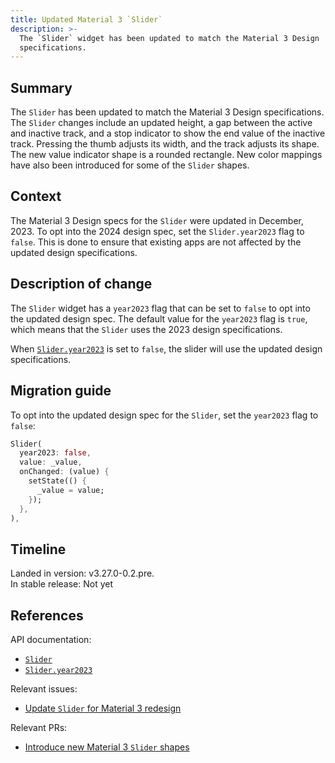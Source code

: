 ```yaml
---
title: Updated Material 3 `Slider`
description: >-
  The `Slider` widget has been updated to match the Material 3 Design
  specifications.
---
```


## Summary

The `Slider` has been updated to match the Material 3 Design specifications.
The `Slider` changes include an updated height, a gap between the active and
inactive track, and a stop indicator to show the end value of the inactive
track. Pressing the thumb adjusts its width, and the track adjusts its shape.
The new value indicator shape is a rounded rectangle. New color mappings have
also been introduced for some of the `Slider` shapes.

## Context

The Material 3 Design specs for the `Slider` were updated in December, 2023.
To opt into the 2024 design spec, set the `Slider.year2023` flag to `false`.
This is done to ensure that existing apps are not affected by the updated
design specifications.

## Description of change

The `Slider` widget has a `year2023` flag that can be set to `false` to opt
into the updated design spec. The default value for the `year2023` flag is
`true`, which means that the `Slider` uses the 2023 design specifications.

When [`Slider.year2023`][] is set to `false`, the slider will use the updated
design specifications.

## Migration guide

To opt into the updated design spec for the `Slider`, set the `year2023` flag
to `false`:

```dart
Slider(
  year2023: false,
  value: _value,
  onChanged: (value) {
    setState(() {
      _value = value;
    });
  },
),
```

## Timeline

Landed in version: v3.27.0-0.2.pre.<br>
In stable release: Not yet

## References

API documentation:

* [`Slider`][]
* [`Slider.year2023`][]

Relevant issues:

* [Update `Slider` for Material 3 redesign][]

Relevant PRs:

* [Introduce new Material 3 `Slider` shapes][]

[`Slider`]: {{site.api}}/flutter/material/Slider-class.html
[`Slider.year2023`]: {{site.api}}/flutter/material/Slider/year2023.html
[Update `Slider` for Material 3 redesign]: {{site.repo.flutter}}/issues/141842
[Introduce new Material 3 `Slider` shapes]: {{site.repo.flutter}}/pull/152237
